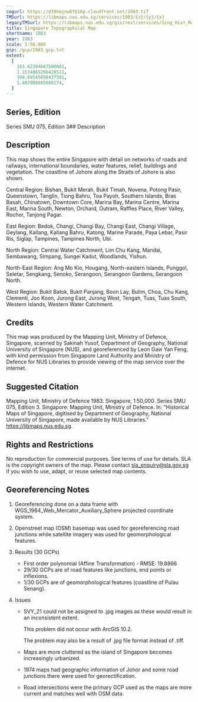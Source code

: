 ```yaml
---
cogurl: https://d39hmjnw8fb16p.cloudfront.net/1983.tif
TMSurl: https://libmaps.nus.edu.sg/services/1983/{z}/{y}/{x}
legacyTMSurl: https://libmaps.nus.edu.sg/gis/rest/services/Sing_Hist_Maps/1983/MapServer/tile/{z}/{y}/{x}
title: Singapore Topographical Map
shortname: 1983
year: 1983
scale: 1:50,000
gcp: /gcp/1983_gcp.txt
extent:
  [
    103.62304687500001,
    1.1534865266428511,
    104.09545898437501,
    1.482988685660274,
  ]
---
```


## Series, Edition

Series SMU 075, Edition 3## Description

## Description

This map shows the entire Singapore with detail on networks of roads and railways, international boundaries, water features, relief, buildings and vegetation. The coastline of Johore along the Straits of Johore is also shown.

Central Region: Bishan, Bukit Merah, Bukit Timah, Novena, Potong Pasir, Queenstown, Tanglin, Tiong Bahru, Toa Payoh, Southern Islands, Bras Basah, Chinatown, Downtown Core, Marina Bay, Marina Centre, Marina East, Marina South, Newton, Orchard, Outram, Raffles Place, River Valley, Rochor, Tanjong Pagar.

East Region: Bedok, Changi, Changi Bay, Changi East, Changi Village, Geylang, Kallang, Kallang Bahru, Katong, Marine Parade, Paya Lebar, Pasir Ris, Siglap, Tampines, Tampines North, Ubi.

North Region: Central Water Catchment, Lim Chu Kang, Mandai, Sembawang, Simpang, Sungei Kadut, Woodlands, Yishun.

North-East Region: Ang Mo Kio, Hougang, North-eastern Islands, Punggol, Seletar, Sengkang, Senoko, Serangoon, Serangoon Gardens, Serangoon North.

West Region: Bukit Batok, Bukit Panjang, Boon Lay, Bulim, Choa, Chu Kang, Clementi, Joo Koon, Jurong East, Jurong West, Tengah, Tuas, Tuas South, Western Islands, Western Water Catchment.

## Credits

This map was produced by the Mapping Unit, Ministry of Defence, Singapore, scanned by Sakinah Yusof, Department of Geography, National University of Singapore (NUS), and georeferenced by Leon Gaw Yan Feng, with kind permission from Singapore Land Authority and Ministry of Defence for NUS Libraries to provide viewing of the map service over the internet.

## Suggested Citation

Mapping Unit, Ministry of Defence 1983. Singapore, 1:50,000. Series SMU 075, Edition 3. Singapore: Mapping Unit, Ministry of Defence. In: "Historical Maps of Singapore, digitised by Department of Geography, National University of Singapore, made available by NUS Libraries." https://libmaps.nus.edu.sg.

## Rights and Restrictions

No reproduction for commercial purposes. See terms of use for details. SLA is the copyright owners of the map. Please contact sla_enquiry@sla.gov.sg if you wish to use, adapt, or reuse selected map contents.

## Georeferencing Notes

1.  Georeferencing done on a data frame with WGS_1984_Web_Mercator_Auxiliary_Sphere projected coordinate system.

2.  Openstreet map (OSM) basemap was used for georeferencing road junctions while satellite imagery was used for geomorphological features.

3.  Results (30 GCPs)

    - First order polynomial (Affine Transformation) - RMSE: 19.8866
    - 29/30 GCPs are of road features like junctions, end points or inflexions.
    - 1/30 GCPs are of geomorphological features (coastline of Pulau Senang).

4.  Issues

    - SVY_21 could not be assigned to .jpg images as these would result in an inconsistent extent.

      This problem did not occur with ArcGIS 10.2.

      The problem may also be a result of .jpg file format instead of .tiff.

    - Maps are more cluttered as the island of Singapore becomes increasingly urbanized.
    - 1974 maps had geographic information of Johor and some road junctions there were used for georectification.
    - Road intersections were the primary GCP used as the maps are more current and matches well with OSM data.
